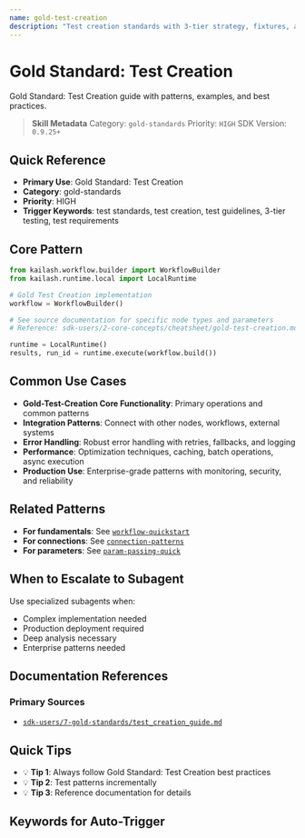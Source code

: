 ```yaml
---
name: gold-test-creation
description: "Test creation standards with 3-tier strategy, fixtures, and real infrastructure requirements. Use when asking 'test standards', 'test creation', 'test guidelines', '3-tier testing', 'test requirements', or 'testing gold standard'."
---
```


# Gold Standard: Test Creation

Gold Standard: Test Creation guide with patterns, examples, and best practices.

> **Skill Metadata**
> Category: `gold-standards`
> Priority: `HIGH`
> SDK Version: `0.9.25+`

## Quick Reference

- **Primary Use**: Gold Standard: Test Creation
- **Category**: gold-standards
- **Priority**: HIGH
- **Trigger Keywords**: test standards, test creation, test guidelines, 3-tier testing, test requirements

## Core Pattern

```python
from kailash.workflow.builder import WorkflowBuilder
from kailash.runtime.local import LocalRuntime

# Gold Test Creation implementation
workflow = WorkflowBuilder()

# See source documentation for specific node types and parameters
# Reference: sdk-users/2-core-concepts/cheatsheet/gold-test-creation.md

runtime = LocalRuntime()
results, run_id = runtime.execute(workflow.build())
```


## Common Use Cases

- **Gold-Test-Creation Core Functionality**: Primary operations and common patterns
- **Integration Patterns**: Connect with other nodes, workflows, external systems
- **Error Handling**: Robust error handling with retries, fallbacks, and logging
- **Performance**: Optimization techniques, caching, batch operations, async execution
- **Production Use**: Enterprise-grade patterns with monitoring, security, and reliability

## Related Patterns

- **For fundamentals**: See [`workflow-quickstart`](#)
- **For connections**: See [`connection-patterns`](#)
- **For parameters**: See [`param-passing-quick`](#)

## When to Escalate to Subagent

Use specialized subagents when:
- Complex implementation needed
- Production deployment required
- Deep analysis necessary
- Enterprise patterns needed

## Documentation References

### Primary Sources
- [`sdk-users/7-gold-standards/test_creation_guide.md`](../../../sdk-users/7-gold-standards/test_creation_guide.md)

## Quick Tips

- 💡 **Tip 1**: Always follow Gold Standard: Test Creation best practices
- 💡 **Tip 2**: Test patterns incrementally
- 💡 **Tip 3**: Reference documentation for details

## Keywords for Auto-Trigger

<!-- Trigger Keywords: test standards, test creation, test guidelines, 3-tier testing, test requirements -->
